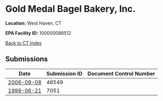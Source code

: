 # Gold Medal Bagel Bakery, Inc.

**Location:** West Haven, CT

**EPA Facility ID:** 100000088512

[Back to CT Index](../../index.md)

## Submissions

| Date | Submission ID | Document Control Number |
|------|--------------|-------------------------|
| [2006-09-08](submissions/46549.md) | 46549 |  |
| [1999-06-21](submissions/7051.md) | 7051 |  |
